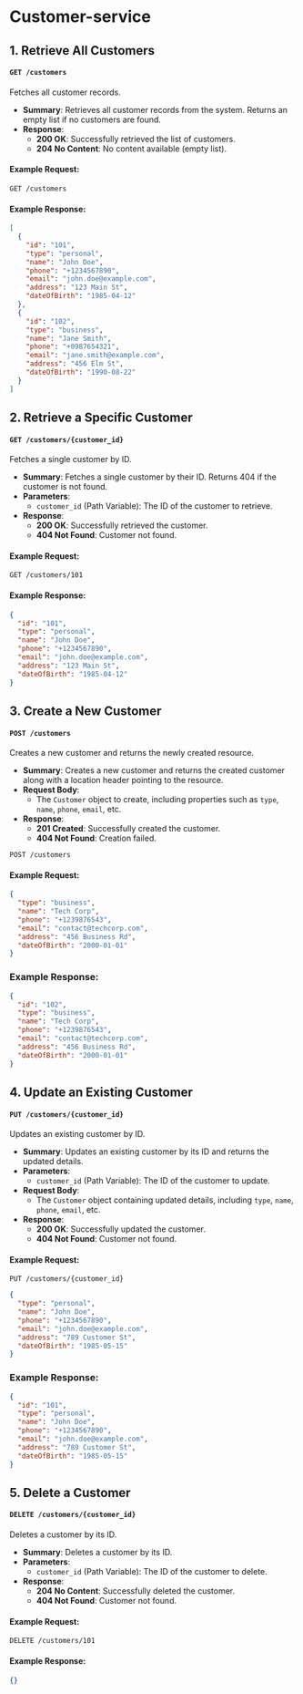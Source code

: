 # Customer-service

## 1. **Retrieve All Customers**
#### `GET /customers`
Fetches all customer records.

- **Summary**: Retrieves all customer records from the system. Returns an empty list if no customers are found.
- **Response**:
  - **200 OK**: Successfully retrieved the list of customers.
  - **204 No Content**: No content available (empty list).

#### Example Request:
```http
GET /customers
```
#### Example Response:
```json
[
  {
    "id": "101",
    "type": "personal",
    "name": "John Doe",
    "phone": "+1234567890",
    "email": "john.doe@example.com",
    "address": "123 Main St",
    "dateOfBirth": "1985-04-12"
  },
  {
    "id": "102",
    "type": "business",
    "name": "Jane Smith",
    "phone": "+0987654321",
    "email": "jane.smith@example.com",
    "address": "456 Elm St",
    "dateOfBirth": "1990-08-22"
  }
]
```

## 2. **Retrieve a Specific Customer**
#### `GET /customers/{customer_id}`
Fetches a single customer by ID.

- **Summary**: Fetches a single customer by their ID. Returns 404 if the customer is not found.
- **Parameters**:
  - `customer_id` (Path Variable): The ID of the customer to retrieve.
- **Response**:
  - **200 OK**: Successfully retrieved the customer.
  - **404 Not Found**: Customer not found.

#### Example Request:
```http
GET /customers/101
```
#### Example Response:
```json
{
  "id": "101",
  "type": "personal",
  "name": "John Doe",
  "phone": "+1234567890",
  "email": "john.doe@example.com",
  "address": "123 Main St",
  "dateOfBirth": "1985-04-12"
}
```

## 3. **Create a New Customer**
#### `POST /customers`
Creates a new customer and returns the newly created resource.

- **Summary**: Creates a new customer and returns the created customer along with a location header pointing to the resource.
- **Request Body**:
  - The `Customer` object to create, including properties such as `type`, `name`, `phone`, `email`, etc.
- **Response**:
  - **201 Created**: Successfully created the customer.
  - **404 Not Found**: Creation failed.
```http
POST /customers
```
#### Example Request:
```json
{
  "type": "business",
  "name": "Tech Corp",
  "phone": "+1239876543",
  "email": "contact@techcorp.com",
  "address": "456 Business Rd",
  "dateOfBirth": "2000-01-01"
}
```
### Example Response:
```json
{
  "id": "102",
  "type": "business",
  "name": "Tech Corp",
  "phone": "+1239876543",
  "email": "contact@techcorp.com",
  "address": "456 Business Rd",
  "dateOfBirth": "2000-01-01"
}
```

## 4. **Update an Existing Customer**
#### `PUT /customers/{customer_id}`
Updates an existing customer by ID.

- **Summary**: Updates an existing customer by its ID and returns the updated details.
- **Parameters**:
  - `customer_id` (Path Variable): The ID of the customer to update.
- **Request Body**:
  - The `Customer` object containing updated details, including `type`, `name`, `phone`, `email`, etc.
- **Response**:
  - **200 OK**: Successfully updated the customer.
  - **404 Not Found**: Customer not found.

#### Example Request:
```http
PUT /customers/{customer_id}
```
```json
{
  "type": "personal",
  "name": "John Doe",
  "phone": "+1234567890",
  "email": "john.doe@example.com",
  "address": "789 Customer St",
  "dateOfBirth": "1985-05-15"
}
```
### Example Response:
```json
{
  "id": "101",
  "type": "personal",
  "name": "John Doe",
  "phone": "+1234567890",
  "email": "john.doe@example.com",
  "address": "789 Customer St",
  "dateOfBirth": "1985-05-15"
}
```
## 5. **Delete a Customer**
#### `DELETE /customers/{customer_id}`
Deletes a customer by its ID.

- **Summary**: Deletes a customer by its ID.
- **Parameters**:
  - `customer_id` (Path Variable): The ID of the customer to delete.
- **Response**:
  - **204 No Content**: Successfully deleted the customer.
  - **404 Not Found**: Customer not found.

#### Example Request:
```http
DELETE /customers/101
```
#### Example Response:
```json
{}
```



